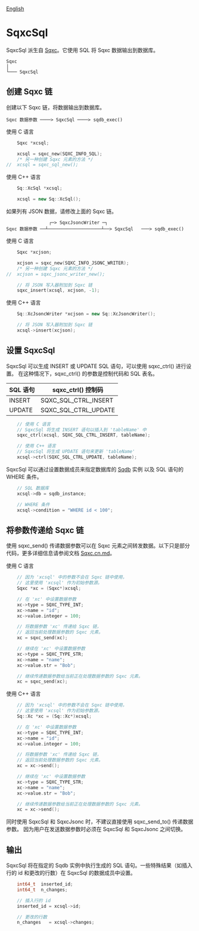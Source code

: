 [English](SqxcSql.md)

# SqxcSql

SqxcSql 派生自 [Sqxc](Sqxc.cn.md)。它使用 SQL 将 Sqxc 数据输出到数据库。

	Sqxc
	│
	└─── SqxcSql

## 创建 Sqxc 链

创建以下 Sqxc 链，将数据输出到数据库。

	Sqxc 数据参数 ────> SqxcSql ────> sqdb_exec()

使用 C 语言

```c
	Sqxc *xcsql;

	xcsql = sqxc_new(SQXC_INFO_SQL);
	/* 另一种创建 Sqxc 元素的方法 */
//	xcsql = sqxc_sql_new();
```

使用 C++ 语言

```c++
	Sq::XcSql *xcsql;

	xcsql = new Sq::XcSql();
```

如果列有 JSON 数据，请修改上面的 Sqxc 链。

	                ┌─> SqxcJsoncWriter ─┐
	Sqxc 数据参数 ──┴────────────────────┴──> SqxcSql   ───> sqdb_exec()

使用 C 语言

```c
	Sqxc *xcjson;

	xcjson = sqxc_new(SQXC_INFO_JSONC_WRITER);
	/* 另一种创建 Sqxc 元素的方法 */
//	xcjson = sqxc_jsonc_writer_new();

	// 将 JSON 写入器附加到 Sqxc 链
	sqxc_insert(xcsql, xcjson, -1);
```

使用 C++ 语言

```c++
	Sq::XcJsoncWriter *xcjson = new Sq::XcJsoncWriter();

	// 将 JSON 写入器附加到 Sqxc 链
	xcsql->insert(xcjson);
```

## 设置 SqxcSql

SqxcSql 可以生成 INSERT 或 UPDATE SQL 语句，可以使用 sqxc_ctrl() 进行设置。
在这种情况下，sqxc_ctrl() 的参数是控制代码和 SQL 表名。

| SQL 语句      | sqxc_ctrl() 控制码        |
| ------------- | ------------------------- |
| INSERT        | SQXC_SQL_CTRL_INSERT      |
| UPDATE        | SQXC_SQL_CTRL_UPDATE      |

```c++
	// 使用 C 语言
	// SqxcSql 将生成 INSERT 语句以插入到 'tableName' 中
	sqxc_ctrl(xcsql, SQXC_SQL_CTRL_INSERT, tableName);

	// 使用 C++ 语言
	// SqxcSql 将生成 UPDATE 语句来更新 'tableName'
	xcsql->ctrl(SQXC_SQL_CTRL_UPDATE, tableName);
```

SqxcSql 可以通过设置数据成员来指定数据库的 [Sqdb](Sqdb.cn.md) 实例 以及 SQL 语句的 WHERE 条件。

```c
	// SQL 数据库
	xcsql->db = sqdb_instance;

	// WHERE 条件
	xcsql->condition = "WHERE id < 100";
```

## 将参数传递给 Sqxc 链

使用 sqxc_send() 传递数据参数可以在 Sqxc 元素之间转发数据。以下只是部分代码，更多详细信息请参阅文档 [Sqxc.cn.md](Sqxc.cn.md)。  
  
使用 C 语言

```c
	// 因为 'xcsql' 中的参数不会在 Sqxc 链中使用，
	// 这里使用 'xcsql' 作为初始参数源。
	Sqxc *xc = (Sqxc*)xcsql;

	// 在 'xc' 中设置数据参数
	xc->type = SQXC_TYPE_INT;
	xc->name = "id";
	xc->value.integer = 100;

	// 将数据参数 'xc' 传递给 Sqxc 链，
	// 返回当前处理数据参数的 Sqxc 元素。
	xc = sqxc_send(xc);

	// 继续在 'xc' 中设置数据参数
	xc->type = SQXC_TYPE_STR;
	xc->name = "name";
	xc->value.str = "Bob";

	// 继续传递数据参数给当前正在处理数据参数的 Sqxc 元素。
	xc = sqxc_send(xc);
```

使用 C++ 语言

```c++
	// 因为 'xcsql' 中的参数不会在 Sqxc 链中使用，
	// 这里使用 'xcsql' 作为初始参数源。
	Sq::Xc *xc = (Sq::Xc*)xcsql;

	// 在 'xc' 中设置数据参数
	xc->type = SQXC_TYPE_INT;
	xc->name = "id";
	xc->value.integer = 100;

	// 将数据参数 'xc' 传递给 Sqxc 链，
	// 返回当前处理数据参数的 Sqxc 元素。
	xc = xc->send();

	// 继续在 'xc' 中设置数据参数
	xc->type = SQXC_TYPE_STR;
	xc->name = "name";
	xc->value.str = "Bob";

	// 继续传递数据参数给当前正在处理数据参数的 Sqxc 元素。
	xc = xc->send();
```

同时使用 SqxcSql 和 SqxcJsonc 时，不建议直接使用 sqxc_send_to() 传递数据参数。
因为用户在发送数据参数时必须在 SqxcSql 和 SqxcJsonc 之间切换。

## 输出

SqxcSql 将在指定的 Sqdb 实例中执行生成的 SQL 语句。一些特殊结果（如插入行的 id 和更改的行数）在 SqxcSql 的数据成员中设置。

```c
	int64_t  inserted_id;
	int64_t  n_changes;

	// 插入行的 id
	inserted_id = xcsql->id;

	// 更改的行数
	n_changes   = xcsql->changes;
```
